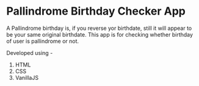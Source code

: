 # Pallindrome Birthday Checker App
 A Pallindrome birthday is, if you reverse yor birthdate, still it will appear to be your same original birthdate. 
 This app is for checking whether birthday of user is pallindrome or not.

Developed using - 
1. HTML
2. CSS
3. VanillaJS
